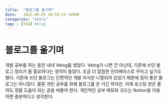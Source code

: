 ```yaml
---
title:  "블로그를 옮기며"
date:   2023-08-05 20:59:23 +0900
categories: "story"
tags : [TAG] #blog
---
```

# 블로그를 옮기며

개발 공부를 하는 동안 내내 Velog를 썼었다.
Velog가 나쁜 건 아닌데, 기존에 쓰던 블로그 정리가 좀 필요하다는 생각이 들었다.
조금 더 깔끔한 인터페이스로 꾸미고 싶기도 했다.
기존에 쓰던 블로그는 단편적인 개발 지식만 나열되어 있었기 때문에 
질이 좋은 블로그는 아니었다. 물론 개인 공부를 위해 블로그를 쓴 거긴 하지만.
이제 포스팅 양은 줄여도 정말 도움이 되는 글을 써볼까 한다.
개인적인 공부 메모와 코드는 Notion을 이용하면 충분하다고 생각한다. 

